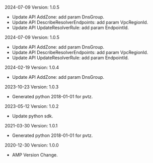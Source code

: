 2024-07-09 Version: 1.0.5
- Update API AddZone: add param DnsGroup.
- Update API DescribeResolverEndpoints: add param VpcRegionId.
- Update API UpdateResolverRule: add param EndpointId.


2024-07-09 Version: 1.0.5
- Update API AddZone: add param DnsGroup.
- Update API DescribeResolverEndpoints: add param VpcRegionId.
- Update API UpdateResolverRule: add param EndpointId.


2024-02-19 Version: 1.0.4
- Update API AddZone: add param DnsGroup.


2023-10-23 Version: 1.0.3
- Generated python 2018-01-01 for pvtz.

2023-05-12 Version: 1.0.2
- Update python sdk.

2021-03-30 Version: 1.0.1
- Generated python 2018-01-01 for pvtz.

2020-12-30 Version: 1.0.0
- AMP Version Change.

